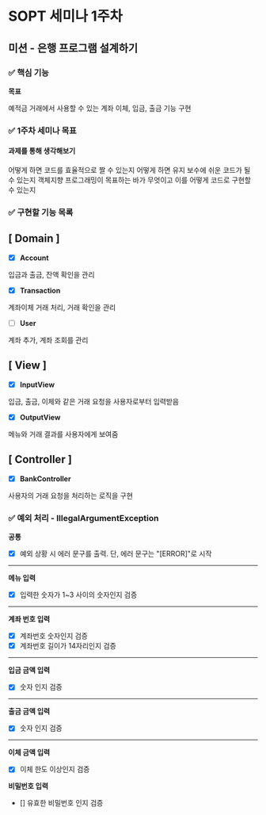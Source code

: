 # SOPT 세미나 1주차

## 미션 - 은행 프로그램 설계하기

### ✅ 핵심 기능

**목표**

예적금 거래에서 사용할 수 있는 계좌 이체, 입금, 출금 기능 구현

### ✅ 1주차 세미나 목표

#### 과제를 통해 생각해보기
어떻게 하면 코드를 효율적으로 짤 수 있는지
어떻게 하면 유지 보수에 쉬운 코드가 될 수 있는지
객체지향 프로그래밍이 목표하는 바가 무엇이고 이를 어떻게 코드로 구현할 수 있는지

### ✅ 구현할 기능 목록
**[ Domain ]**
-

- [x]  **Account**

입금과 출금, 잔액 확인을 관리

- [x]  **Transaction**

계좌이체 거래 처리, 거래 확인을 관리

- [ ]  **User**

계좌 추가, 계좌 조회를 관리

**[ View ]**
-

- [x]  **InputView**

입금, 출금, 이체와 같은 거래 요청을 사용자로부터 입력받음

- [x]  **OutputView**

메뉴와 거래 결과를 사용자에게 보여줌

**[ Controller ]**
-

- [x]  **BankController**

사용자의 거래 요청을 처리하는 로직을 구현

### ✅ 예외 처리 - IllegalArgumentException

********공통********

- [X]  예외 상황 시 에러 문구를 출력. 단, 에러 문구는 "[ERROR]"로 시작

---

**메뉴 입력**

- [X] 입력한 숫자가 1~3 사이의 숫자인지 검증

---

**계좌 번호 입력**

- [x] 계좌번호 숫자인지 검증
- [x] 계좌번호 길이가 14자리인지 검증 

---

**입금 금액 입력**
- [x] 숫자 인지 검증

---

**출금 금액 입력**
- [x] 숫자 인지 검증

---

**이체 금액 입력**
- [x] 이체 한도 이상인지 검증

**비밀번호 입력**
- [] 유효한 비밀번호 인지 검증
